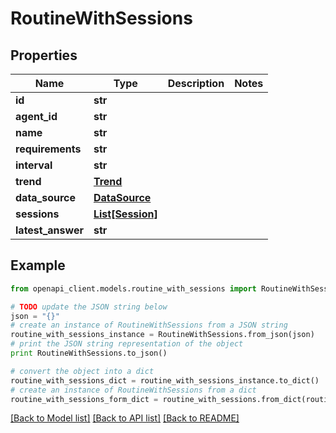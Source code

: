 # RoutineWithSessions


## Properties
Name | Type | Description | Notes
------------ | ------------- | ------------- | -------------
**id** | **str** |  | 
**agent_id** | **str** |  | 
**name** | **str** |  | 
**requirements** | **str** |  | 
**interval** | **str** |  | 
**trend** | [**Trend**](Trend.md) |  | 
**data_source** | [**DataSource**](DataSource.md) |  | 
**sessions** | [**List[Session]**](Session.md) |  | 
**latest_answer** | **str** |  | 

## Example

```python
from openapi_client.models.routine_with_sessions import RoutineWithSessions

# TODO update the JSON string below
json = "{}"
# create an instance of RoutineWithSessions from a JSON string
routine_with_sessions_instance = RoutineWithSessions.from_json(json)
# print the JSON string representation of the object
print RoutineWithSessions.to_json()

# convert the object into a dict
routine_with_sessions_dict = routine_with_sessions_instance.to_dict()
# create an instance of RoutineWithSessions from a dict
routine_with_sessions_form_dict = routine_with_sessions.from_dict(routine_with_sessions_dict)
```
[[Back to Model list]](../README.md#documentation-for-models) [[Back to API list]](../README.md#documentation-for-api-endpoints) [[Back to README]](../README.md)


